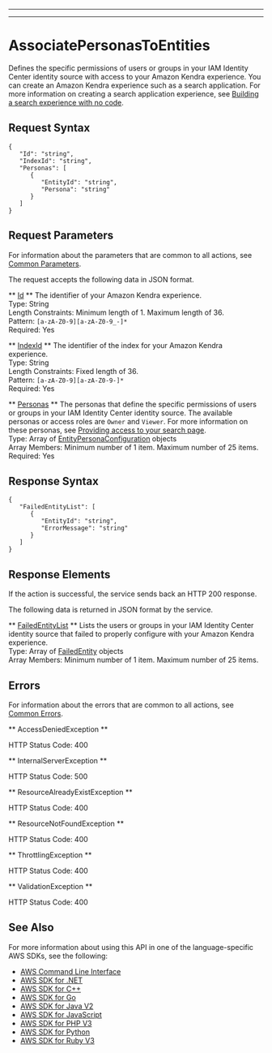 --------

--------

# AssociatePersonasToEntities<a name="API_AssociatePersonasToEntities"></a>

Defines the specific permissions of users or groups in your IAM Identity Center identity source with access to your Amazon Kendra experience\. You can create an Amazon Kendra experience such as a search application\. For more information on creating a search application experience, see [Building a search experience with no code](https://docs.aws.amazon.com/kendra/latest/dg/deploying-search-experience-no-code.html)\.

## Request Syntax<a name="API_AssociatePersonasToEntities_RequestSyntax"></a>

```
{
   "Id": "string",
   "IndexId": "string",
   "Personas": [ 
      { 
         "EntityId": "string",
         "Persona": "string"
      }
   ]
}
```

## Request Parameters<a name="API_AssociatePersonasToEntities_RequestParameters"></a>

For information about the parameters that are common to all actions, see [Common Parameters](CommonParameters.md)\.

The request accepts the following data in JSON format\.

 ** [Id](#API_AssociatePersonasToEntities_RequestSyntax) **   <a name="Kendra-AssociatePersonasToEntities-request-Id"></a>
The identifier of your Amazon Kendra experience\.  
Type: String  
Length Constraints: Minimum length of 1\. Maximum length of 36\.  
Pattern: `[a-zA-Z0-9][a-zA-Z0-9_-]*`   
Required: Yes

 ** [IndexId](#API_AssociatePersonasToEntities_RequestSyntax) **   <a name="Kendra-AssociatePersonasToEntities-request-IndexId"></a>
The identifier of the index for your Amazon Kendra experience\.  
Type: String  
Length Constraints: Fixed length of 36\.  
Pattern: `[a-zA-Z0-9][a-zA-Z0-9-]*`   
Required: Yes

 ** [Personas](#API_AssociatePersonasToEntities_RequestSyntax) **   <a name="Kendra-AssociatePersonasToEntities-request-Personas"></a>
The personas that define the specific permissions of users or groups in your IAM Identity Center identity source\. The available personas or access roles are `Owner` and `Viewer`\. For more information on these personas, see [Providing access to your search page](https://docs.aws.amazon.com/kendra/latest/dg/deploying-search-experience-no-code.html#access-search-experience)\.  
Type: Array of [EntityPersonaConfiguration](API_EntityPersonaConfiguration.md) objects  
Array Members: Minimum number of 1 item\. Maximum number of 25 items\.  
Required: Yes

## Response Syntax<a name="API_AssociatePersonasToEntities_ResponseSyntax"></a>

```
{
   "FailedEntityList": [ 
      { 
         "EntityId": "string",
         "ErrorMessage": "string"
      }
   ]
}
```

## Response Elements<a name="API_AssociatePersonasToEntities_ResponseElements"></a>

If the action is successful, the service sends back an HTTP 200 response\.

The following data is returned in JSON format by the service\.

 ** [FailedEntityList](#API_AssociatePersonasToEntities_ResponseSyntax) **   <a name="Kendra-AssociatePersonasToEntities-response-FailedEntityList"></a>
Lists the users or groups in your IAM Identity Center identity source that failed to properly configure with your Amazon Kendra experience\.  
Type: Array of [FailedEntity](API_FailedEntity.md) objects  
Array Members: Minimum number of 1 item\. Maximum number of 25 items\.

## Errors<a name="API_AssociatePersonasToEntities_Errors"></a>

For information about the errors that are common to all actions, see [Common Errors](CommonErrors.md)\.

 ** AccessDeniedException **   
  
HTTP Status Code: 400

 ** InternalServerException **   
  
HTTP Status Code: 500

 ** ResourceAlreadyExistException **   
  
HTTP Status Code: 400

 ** ResourceNotFoundException **   
  
HTTP Status Code: 400

 ** ThrottlingException **   
  
HTTP Status Code: 400

 ** ValidationException **   
  
HTTP Status Code: 400

## See Also<a name="API_AssociatePersonasToEntities_SeeAlso"></a>

For more information about using this API in one of the language\-specific AWS SDKs, see the following:
+  [AWS Command Line Interface](https://docs.aws.amazon.com/goto/aws-cli/kendra-2019-02-03/AssociatePersonasToEntities) 
+  [AWS SDK for \.NET](https://docs.aws.amazon.com/goto/DotNetSDKV3/kendra-2019-02-03/AssociatePersonasToEntities) 
+  [AWS SDK for C\+\+](https://docs.aws.amazon.com/goto/SdkForCpp/kendra-2019-02-03/AssociatePersonasToEntities) 
+  [AWS SDK for Go](https://docs.aws.amazon.com/goto/SdkForGoV1/kendra-2019-02-03/AssociatePersonasToEntities) 
+  [AWS SDK for Java V2](https://docs.aws.amazon.com/goto/SdkForJavaV2/kendra-2019-02-03/AssociatePersonasToEntities) 
+  [AWS SDK for JavaScript](https://docs.aws.amazon.com/goto/AWSJavaScriptSDK/kendra-2019-02-03/AssociatePersonasToEntities) 
+  [AWS SDK for PHP V3](https://docs.aws.amazon.com/goto/SdkForPHPV3/kendra-2019-02-03/AssociatePersonasToEntities) 
+  [AWS SDK for Python](https://docs.aws.amazon.com/goto/boto3/kendra-2019-02-03/AssociatePersonasToEntities) 
+  [AWS SDK for Ruby V3](https://docs.aws.amazon.com/goto/SdkForRubyV3/kendra-2019-02-03/AssociatePersonasToEntities) 